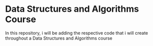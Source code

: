 # Data Structures and Algorithms Course 

In this repository, i will be adding the respective code that i will create throughout a Data Structures and Algorithms course

